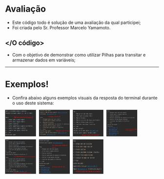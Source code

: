 # Avaliação
- Este código todo é solução de uma avaliação da qual participei;
- Foi criada pelo Sr. Professor Marcelo Yamamoto.

## </O código>
- Com o objetivo de demonstrar como utilizar Pilhas para transitar e armazenar dados em variáveis;

---

# Exemplos!
- Confira abaixo alguns exemplos visuais da resposta do terminal durante o uso deste sistema:

<div style="display: flex; flex-wrap: wrap; gap: 10px;">
   <img src="exemplo1.png" alt="Exemplo 1" width="20%">
<img src="exemplo2.png" alt="Exemplo 2" width="20%">
<img src="exemplo3.png" alt="Exemplo 3" width="20%">
<img src="exemplo4.png" alt="Exemplo 4" width="20%">
<img src="exemplo5.png" alt="Exemplo 5" width="20%">
<img src="exemplo6.png" alt="Exemplo 6" width="20%">
    <img src="exemplo7.png" alt="Exemplo 7" width="20%">
</div>
